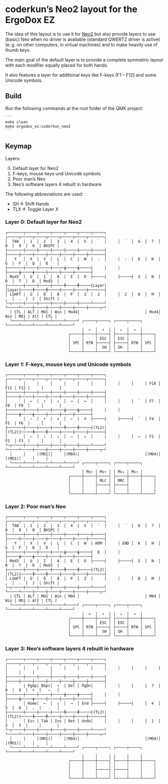 # coderkun’s Neo2 layout for the ErgoDox EZ

The idea of this layout is to use it for [Neo2](http://www.neo-layout.org) but also provide layers to use (basic) Neo when no driver is available (standard QWERTZ driver is active) (e. g. on other computers, in virtual machines) and to make heavily use of thumb keys.

The main goal of the default layer is to provide a complete symmetric layout with each modifier equally placed for both hands.

It also features a layer for additional keys like F-keys (F1 – F12) and some Unicode symbols.


## Build

Run the following commands at the root folder of the QMK project:

    ```
    make clean
    make ergodox_ez:coderkun_neo2
    ```


## Keymap

Layers:

0. Default layer for Neo2
1. F-keys, mouse keys und Unicode symbols
2. Poor man’s Neo
3. Neo’s software layers 4 rebuilt in hardware

The following abbreviations are used:

* SH ≙ Shift Hands
* TLX ≙ Toggle Layer X


### Layer 0: Default layer for Neo2

    ┌───────┬─────┬─────┬─────┬─────┬─────┬─────┐     ┌─────┬─────┬─────┬─────┬─────┬─────┬───────┐
    │  TAB  │  1  │  2  │  3  │  4  │  5  │  `  │     │  ´  │  6  │  7  │  8  │  9  │  0  │ BKSPC │
    ├───────┼─────┼─────┼─────┼─────┼─────┼─────┤     ├─────┼─────┼─────┼─────┼─────┼─────┼───────┤
    │   Y   │  X  │  V  │  L  │  C  │  W  │  -  │     │  -  │  K  │  H  │  G  │  F  │  Q  │  ß    │
    ├───────┼─────┼─────┼─────╆─────╅─────┤     │     │     ├─────╆─────╅─────┼─────┼─────┼───────┤
    │ Mod3  │  U  │  I  │  A  │  E  │  O  ├─────┤     ├─────┤  S  │  N  │  R  │  T  │  D  │ Mod3  │
    ├───────┼─────┼─────┼─────╄─────╃─────┤Layer│     │Layer├─────╄─────╃─────┼─────┼─────┼───────┤
    │ LSHFT │  Ü  │  Ö  │  Ä  │  P  │  Z  │  2  │     │  2  │  B  │  M  │  ,  │  .  │  J  │ Shift │
    └─┬─────┼─────┼─────┼─────┼─────┼─────┴─────┘     └─────┴─────┼─────┼─────┼─────┼─────┼─────┬─┘
      │ CTL │ ALT │ MO1 │ Win │ Mod4│                             │ Mod4│ Win │ MO1 │ Alt │ CTL │
      └─────┴─────┴─────┴─────┴─────┘ ┌─────┬─────┐ ┌─────┬─────┐ └─────┴─────┴─────┴─────┴─────┘
                                      │  ←  │  ↑  │ │  ↓  │  →  │
                                ┌─────┼─────┼─────┤ ├─────┼─────┼─────┐
                                │     │     │ ESC │ │ ESC │     │     │
                                │ SPC │ RTN ├─────┤ ├─────┤ RTN │ SPC │
                                │     │     │  SH │ │ SH  │     │     │
                                └─────┴─────┴─────┘ └─────┴─────┴─────┘


### Layer 1: F-keys, mouse keys und Unicode symbols

    ┌───────┬─────┬─────┬─────┬─────┬─────┬─────┐     ┌─────┬─────┬─────┬─────┬─────┬─────┬───────┐
    │       │     │     │     │     │     │     │     │     │     │ F10 │ F11 │ F12 │     │       │
    ├───────┼─────┼─────┼─────┼─────┼─────┼─────┤     ├─────┼─────┼─────┼─────┼─────┼─────┼───────┤
    │       │  ←  │  ↑  │  ↓  │  →  │  ↔  │     │     │     │  `  │ F7  │ F8  │ F9  │     │       │
    ├───────┼─────┼─────┼─────╆─────╅─────┤     │     │     ├─────╆─────╅─────┼─────┼─────┼───────┤
    │       │  ∶  │  •  │  ✗  │  ✓  │  ≙  ├─────┤     ├─────┤  ´  │ F4  │ F5  │ F6  │     │       │
    ├───────┼─────┼─────┼─────╄─────╃─────┤(TL2)│     │(TL2)├─────╄─────╃─────┼─────┼─────┼───────┤
    │       │  ⇐  │  ⇑  │  ⇓  │  ⇒  │  ⇔  │     │     │     │  ⇔  │ F1  │ F2  │ F3  │     │       │
    └─┬─────┼─────┼─────┼─────┼─────┼─────┴─────┘     └─────┴─────┼─────┼─────┼─────┼─────┼─────┬─┘
      │     │     │(MO1)│     │(MO4)│                             │(MO4)│     │(MO1)│     │     │
      └─────┴─────┴─────┴─────┴─────┘ ┌─────┬─────┐ ┌─────┬─────┐ └─────┴─────┴─────┴─────┴─────┘
                                      │ Ms← │ Ms↑ │ │ Ms↓ │ Ms→ │
                                ┌─────┼─────┼─────┤ ├─────┼─────┼─────┐
                                │     │     │ MLC │ │ MRC │     │     │
                                │     │     ├─────┤ ├─────┤     │     │
                                │     │     │     │ │     │     │     │
                                └─────┴─────┴─────┘ └─────┴─────┴─────┘


### Layer 2: Poor man’s Neo

    ┌───────┬─────┬─────┬─────┬─────┬─────┬─────┐     ┌─────┬─────┬─────┬─────┬─────┬─────┬───────┐
    │  TAB  │  1  │  2  │  3  │  4  │  5  │  `  │     │  ´  │  6  │  7  │  8  │  9  │  0  │ BKSPC │
    ├───────┼─────┼─────┼─────┼─────┼─────┼─────┤     ├─────┼─────┼─────┼─────┼─────┼─────┼───────┤
    │   Y   │  X  │  V  │  L  │  C  │  W  │ HOM │     │ END │  K  │  H  │  G  │  F  │  Q  │  ß    │
    ├───────┼─────┼─────┼─────╆─────╅─────┤  E  │     │     ├─────╆─────╅─────┼─────┼─────┼───────┤
    │ Mod3  │  U  │  I  │  A  │  E  │  O  ├─────┤     ├─────┤  S  │  N  │  R  │  T  │  D  │ Mod3  │
    ├───────┼─────┼─────┼─────╄─────╃─────┤(TL2)│     │(TL2)├─────╄─────╃─────┼─────┼─────┼───────┤
    │ LSHFT │  Ü  │  Ö  │  Ä  │  P  │  Z  │     │     │     │  B  │  M  │  ,  │  .  │  J  │ Shift │
    └─┬─────┼─────┼─────┼─────┼─────┼─────┴─────┘     └─────┴─────┼─────┼─────┼─────┼─────┼─────┬─┘
      │ CTL │ ALT │ MO1 │ Win │ MO4 │                             │ M04 │ Win │ MO1 │ Alt │ CTL │
      └─────┴─────┴─────┴─────┴─────┘ ┌─────┬─────┐ ┌─────┬─────┐ └─────┴─────┴─────┴─────┴─────┘
                                      │  ←  │  ↑  │ │  ↓  │  →  │
                                ┌─────┼─────┼─────┤ ├─────┼─────┼─────┐
                                │     │     │ ESC │ │ ESC │     │     │
                                │ SPC │ RTN ├─────┤ ├─────┤ RTN │ SPC │
                                │     │     │  SH │ │ SH  │     │     │
                                └─────┴─────┴─────┘ └─────┴─────┴─────┘


### Layer 3: Neo’s software layers 4 rebuilt in hardware

    ┌───────┬─────┬─────┬─────┬─────┬─────┬─────┐     ┌─────┬─────┬─────┬─────┬─────┬─────┬───────┐
    │       │     │     │     │     │     │     │     │     │     │     │     │     │     │       │
    ├───────┼─────┼─────┼─────┼─────┼─────┼─────┤     ├─────┼─────┼─────┼─────┼─────┼─────┼───────┤
    │       │ PgUp│ BSpc│  ↑  │ Del │ PgDn│     │     │     │     │  7  │  8  │  9  │  +  │   −   │
    ├───────┼─────┼─────┼─────╆─────╅─────┤     │     │     ├─────╆─────╅─────┼─────┼─────┼───────┤
    │       │ Home│  ←  │  ↓  │  →  │ End ├─────┤     ├─────┤     │  4  │  5  │  6  │  ,  │   .   │
    ├───────┼─────┼─────┼─────╄─────╃─────┤(TL2)│     │(TL2)├─────╄─────╃─────┼─────┼─────┼───────┤
    │       │ Esc │ Tab │ Ins │ Ret │ Undo│     │     │     │     │  1  │  2  │  3  │     │       │
    └─┬─────┼─────┼─────┼─────┼─────┼─────┴─────┘     └─────┴─────┼─────┼─────┼─────┼─────┼─────┬─┘
      │     │     │(MO1)│     │(MO4)│                             │(MO4)│     │(MO1)│     │     │
      └─────┴─────┴─────┴─────┴─────┘ ┌─────┬─────┐ ┌─────┬─────┐ └─────┴─────┴─────┴─────┴─────┘
                                      │     │     │ │     │     │
                                ┌─────┼─────┼─────┤ ├─────┼─────┼─────┐
                                │     │     │     │ │     │     │     │
                                │     │     ├─────┤ ├─────┤     │     │
                                │     │     │     │ │     │     │     │
                                └─────┴─────┴─────┘ └─────┴─────┴─────┘
